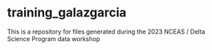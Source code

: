 # training_galazgarcia
This is a repository for files generated during the 2023 NCEAS / Delta Science Program data workshop
